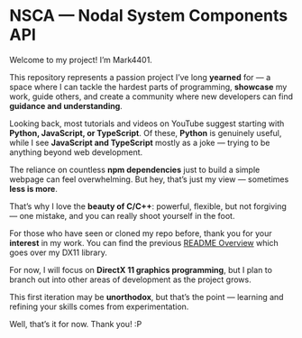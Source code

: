 ﻿# NSCA — Nodal System Components API

Welcome to my project! I’m Mark4401.

This repository represents a passion project I’ve long **yearned** for — a space where I can tackle the hardest parts of programming, **showcase** my work, guide others, and create a community where new developers can find **guidance and understanding**.

Looking back, most tutorials and videos on YouTube suggest starting with **Python, JavaScript, or TypeScript**. Of these, **Python** is genuinely useful, while I see **JavaScript and TypeScript** mostly as a joke — trying to be anything beyond web development.

The reliance on countless **npm dependencies** just to build a simple webpage can feel overwhelming. But hey, that’s just my view — sometimes **less is more**.

That’s why I love the **beauty of C/C++**: powerful, flexible, but not forgiving — one mistake, and you can really shoot yourself in the foot.

For those who have seen or cloned my repo before, thank you for your **interest** in my work. You can find the previous [README Overview](./Markdown/Application_&_Library_Overview.md) which goes over my DX11 library.

For now, I will focus on **DirectX 11 graphics programming**, but I plan to branch out into other areas of development as the project grows.

This first iteration may be **unorthodox**, but that’s the point — learning and refining your skills comes from experimentation.

Well, that’s it for now. Thank you! \:P

